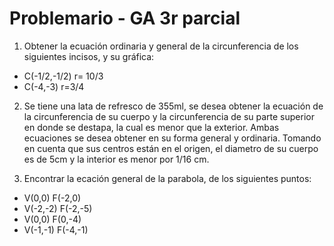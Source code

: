 # Problemario - GA 3r parcial

1. Obtener la ecuación ordinaria y general de la circunferencia de los siguientes incisos, y su gráfica:

- C(-1/2,-1/2) r= 10/3
- C(-4,-3) r=3/4

2. Se tiene una lata de refresco de 355ml, se desea obtener la ecuación de la circunferencia de su cuerpo y la circunferencia de su parte superior en donde se destapa, la cual es menor que la exterior. Ambas ecuaciones se desea obtener en su forma general y ordinaria. Tomando en cuenta que sus centros están en el origen, el diametro de su cuerpo es de 5cm y la interior es menor por 1/16 cm.

3. Encontrar la ecación general de la parabola, de los siguientes puntos:
- V(0,0) F(-2,0)
- V(-2,-2) F(-2,-5)
- V(0,0) F(0,-4)
- V(-1,-1) F(-4,-1)